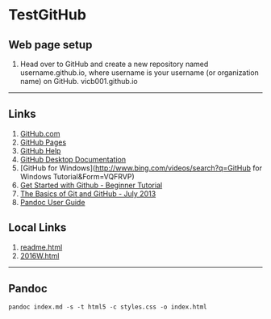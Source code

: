 # TestGitHub

Web page setup
--------------

1.  Head over to GitHub and create a new repository named username.github.io, where username is your username (or organization name) on GitHub. vicb001.github.io

---

Links
-----

1. [GitHub.com](https://github.com/)
1. [GitHub Pages](https://pages.github.com/)
1. [GitHub Help](https://help.github.com/categories/github-pages-basics/)
1. [GitHub Desktop Documentation](https://help.github.com/desktop/)
1. [GitHub for Windows](http://www.bing.com/videos/search?q=GitHub for Windows Tutorial&Form=VQFRVP)
1. [Get Started with Github - Beginner Tutorial](https://www.youtube.com/watch?v=73I5dRucCds)
1. [The Basics of Git and GitHub - July 2013](https://www.youtube.com/watch?v=U8GBXvdmHT4)
1. [Pandoc User Guide](http://pandoc.org/README.html)

Local Links
-----

1. [readme.html](./readme.html)
1. [2016W.html](./2016W.html)

---

Pandoc
------

    pandoc index.md -s -t html5 -c styles.css -o index.html
